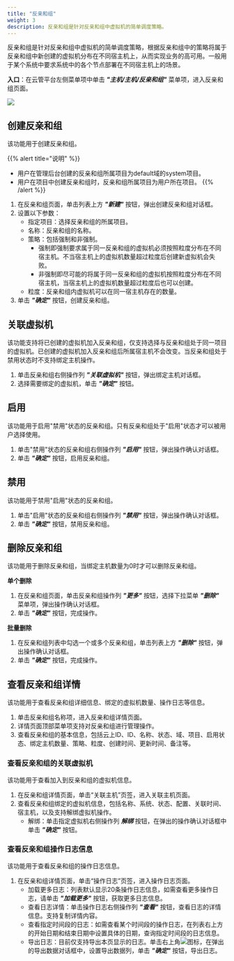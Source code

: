 ```yaml
---
title: "反亲和组"
weight: 3
description: 反亲和组是针对反亲和组中虚拟机的简单调度策略。
---
```


反亲和组是针对反亲和组中虚拟机的简单调度策略，根据反亲和组中的策略将属于反亲和组中新创建的虚拟机分布在不同宿主机上，从而实现业务的高可用。一般用于某个系统中要求系统中的各个节点部署在不同宿主机上的场景。

**入口**：在云管平台左侧菜单项中单击 **_"主机/主机/反亲和组"_** 菜单项，进入反亲和组页面。

![](../../../images/computing/vmgroup.png)

## 创建反亲和组

该功能用于创建反亲和组。

{{% alert title="说明" %}}
- 用户在管理后台创建的反亲和组所属项目为default域的system项目。
- 用户在项目中创建反亲和组时，反亲和组所属项目为用户所在项目。
{{% /alert %}}

1. 在反亲和组页面，单击列表上方 **_"新建"_** 按钮，弹出创建反亲和组对话框。
2. 设置以下参数：
    - 指定项目：选择反亲和组的所属项目。
    - 名称：反亲和组的名称。
    - 策略：包括强制和非强制。
        - 强制即强制要求属于同一反亲和组的虚拟机必须按照粒度分布在不同宿主机。不当宿主机上的虚拟机数量超过粒度后创建新虚拟机会失败。
        - 非强制即尽可能的将属于同一反亲和组的虚拟机按照粒度分布在不同宿主机，当宿主机上的虚拟机数量超过粒度后也可以创建。
    - 粒度：反亲和组内虚拟机可以在同一宿主机存在的数量。
3. 单击 **_"确定"_** 按钮，创建反亲和组。

## 关联虚拟机

该功能支持将已创建的虚拟机加入反亲和组，仅支持选择与反亲和组处于同一项目的虚拟机。已创建的虚拟机加入反亲和组后所属宿主机不会改变。当反亲和组处于禁用状态时不支持绑定主机操作。

1. 单击反亲和组右侧操作列 **_"关联虚拟机"_** 按钮，弹出绑定主机对话框。
2. 选择需要绑定的虚拟机，单击 **_"确定"_** 按钮。

## 启用

该功能用于启用"禁用"状态的反亲和组。只有反亲和组处于"启用"状态才可以被用户选择使用。

1. 单击"禁用"状态的反亲和组右侧操作列 **_"启用"_** 按钮，弹出操作确认对话框。
2. 单击 **_"确定"_** 按钮，启用反亲和组。

## 禁用

该功能用于禁用"启用"状态的反亲和组。

1. 单击"启用"状态的反亲和组右侧操作列 **_"禁用"_** 按钮，弹出操作确认对话框。
2. 单击 **_"确定"_** 按钮，禁用反亲和组。

## 删除反亲和组

该功能用于删除反亲和组，当绑定主机数量为0时才可以删除反亲和组。

**单个删除**

1. 在反亲和组页面，单击反亲和组操作列 **_"更多"_** 按钮，选择下拉菜单 **_"删除"_** 菜单项，弹出操作确认对话框。
2. 单击 **_"确定"_** 按钮，完成操作。

**批量删除**

1. 在反亲和组列表中勾选一个或多个反亲和组，单击列表上方 **_"删除"_** 按钮，弹出操作确认对话框。
2. 单击 **_"确定"_** 按钮，完成操作。

## 查看反亲和组详情

该功能用于查看反亲和组详细信息、绑定的虚拟机数量、操作日志等信息。

1. 单击反亲和组名称项，进入反亲和组详情页面。
2. 详情页面顶部菜单项支持对反亲和组进行管理操作。
3. 查看反亲和组的基本信息，包括云上ID、ID、名称、状态、域、项目、启用状态、绑定主机数量、策略、粒度、创建时间、更新时间、备注等。

### 查看反亲和组的关联虚拟机

该功能用于查看加入到反亲和组的虚拟机信息。

1. 在反亲和组详情页面，单击“关联主机”页签，进入关联主机页面。
2. 查看反亲和组绑定的虚拟机信息，包括名称、系统、状态、配置、关联时间、宿主机，以及支持解绑虚拟机操作。
    - 解绑：单击指定虚拟机右侧操作列 **_解绑_** 按钮，在弹出的操作确认对话框中单击 **_"确定"_** 按钮。

### 查看反亲和组操作日志信息

该功能用于查看反亲和组的操作日志信息。

1. 在反亲和组详情页面，单击“操作日志”页签，进入操作日志页面。
    - 加载更多日志：列表默认显示20条操作日志信息，如需查看更多操作日志，请单击 **_"加载更多"_** 按钮，获取更多日志信息。
    - 查看日志详情：单击操作日志右侧操作列 **_"查看"_** 按钮，查看日志的详情信息。支持复制详情内容。
    - 查看指定时间段的日志：如需查看某个时间段的操作日志，在列表右上方的开始日期和结束日期中设置具体的日期，查询指定时间段的日志信息。
    - 导出日志：目前仅支持导出本页显示的日志。单击右上角![](../../../images/system/download.png)图标，在弹出的导出数据对话框中，设置导出数据列，单击 **_"确定"_** 按钮，导出日志。
